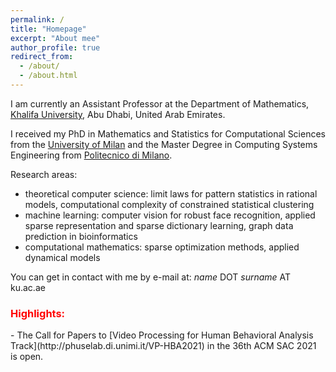 ```yaml
---
permalink: /
title: "Homepage"
excerpt: "About mee"
author_profile: true
redirect_from: 
  - /about/
  - /about.html
---
```

I am currently an Assistant Professor at the Department of Mathematics, [Khalifa University](https://www.ku.ac.ae), Abu Dhabi, United Arab Emirates.

I received my PhD in Mathematics and Statistics for Computational Sciences from the [University of Milan](https://www.unimi.it) and the Master Degree in Computing Systems Engineering from [Politecnico di Milano](https://www.polimi.it).

Research areas:
 - theoretical computer science: limit laws for pattern statistics in rational models, computational complexity of constrained statistical clustering
 - machine learning: computer vision for robust face recognition, applied sparse representation and sparse dictionary learning, graph data prediction in bioinformatics
 - computational mathematics: sparse optimization methods, applied dynamical models

You can get in contact with me by e-mail at: _name_ DOT _surname_ AT ku.ac.ae

<h3 style="color:red">Highlights:</h3>
 - The Call for Papers to [Video Processing for Human Behavioral Analysis Track](http://phuselab.di.unimi.it/VP-HBA2021) in the 36th ACM SAC 2021 is open.
